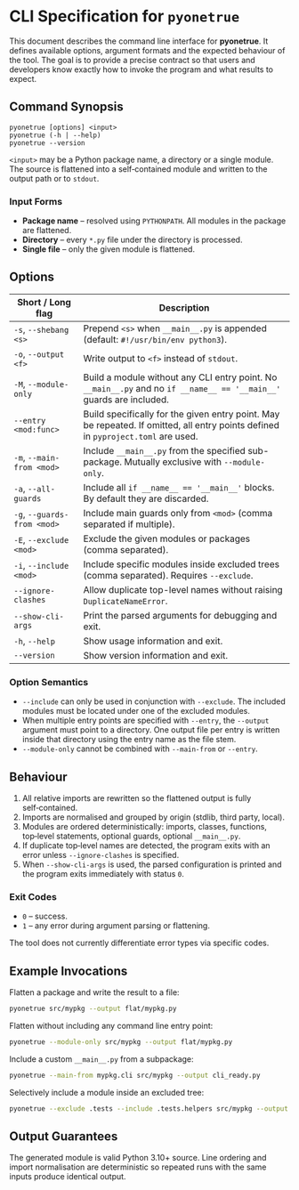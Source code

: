 # CLI Specification for `pyonetrue`

This document describes the command line interface for **pyonetrue**. It defines
available options, argument formats and the expected behaviour of the tool.
The goal is to provide a precise contract so that users and developers know
exactly how to invoke the program and what results to expect.

## Command Synopsis

```
pyonetrue [options] <input>
pyonetrue (-h | --help)
pyonetrue --version
```

`<input>` may be a Python package name, a directory or a single module. The
source is flattened into a self‑contained module and written to the output path
or to `stdout`.

### Input Forms

* **Package name** – resolved using `PYTHONPATH`.  All modules in the package
  are flattened.
* **Directory** – every `*.py` file under the directory is processed.
* **Single file** – only the given module is flattened.

## Options

| Short / Long flag      | Description                                                         |
|-----------------------|---------------------------------------------------------------------|
| `-s`, `--shebang <s>` | Prepend `<s>` when `__main__.py` is appended (default: `#!/usr/bin/env python3`). |
| `-o`, `--output <f>`  | Write output to `<f>` instead of `stdout`.                           |
| `-M`, `--module-only` | Build a module without any CLI entry point.  No `__main__.py` and no `if __name__ == '__main__'` guards are included. |
| `--entry <mod:func>`  | Build specifically for the given entry point.  May be repeated.  If omitted, all entry points defined in `pyproject.toml` are used. |
| `-m`, `--main-from <mod>` | Include `__main__.py` from the specified sub-package.  Mutually exclusive with `--module-only`. |
| `-a`, `--all-guards`  | Include all `if __name__ == '__main__'` blocks.  By default they are discarded. |
| `-g`, `--guards-from <mod>` | Include main guards only from `<mod>` (comma separated if multiple). |
| `-E`, `--exclude <mod>` | Exclude the given modules or packages (comma separated). |
| `-i`, `--include <mod>` | Include specific modules inside excluded trees (comma separated).  Requires `--exclude`. |
| `--ignore-clashes`    | Allow duplicate top-level names without raising `DuplicateNameError`. |
| `--show-cli-args`     | Print the parsed arguments for debugging and exit.                   |
| `-h`, `--help`        | Show usage information and exit.                                    |
| `--version`           | Show version information and exit.                                  |

### Option Semantics

* `--include` can only be used in conjunction with `--exclude`.  The included
  modules must be located under one of the excluded modules.
* When multiple entry points are specified with `--entry`, the `--output`
  argument must point to a directory.  One output file per entry is written
  inside that directory using the entry name as the file stem.
* `--module-only` cannot be combined with `--main-from` or `--entry`.

## Behaviour

1. All relative imports are rewritten so the flattened output is fully
   self‑contained.
2. Imports are normalised and grouped by origin (stdlib, third party, local).
3. Modules are ordered deterministically: imports, classes, functions,
   top‑level statements, optional guards, optional `__main__.py`.
4. If duplicate top‑level names are detected, the program exits with an error
   unless `--ignore-clashes` is specified.
5. When `--show-cli-args` is used, the parsed configuration is printed and the
   program exits immediately with status `0`.

### Exit Codes

* `0` – success.
* `1` – any error during argument parsing or flattening.

The tool does not currently differentiate error types via specific codes.

## Example Invocations

Flatten a package and write the result to a file:

```bash
pyonetrue src/mypkg --output flat/mypkg.py
```

Flatten without including any command line entry point:

```bash
pyonetrue --module-only src/mypkg --output flat/mypkg.py
```

Include a custom `__main__.py` from a subpackage:

```bash
pyonetrue --main-from mypkg.cli src/mypkg --output cli_ready.py
```

Selectively include a module inside an excluded tree:

```bash
pyonetrue --exclude .tests --include .tests.helpers src/mypkg --output clean.py
```

## Output Guarantees

The generated module is valid Python 3.10+ source.  Line ordering and import
normalisation are deterministic so repeated runs with the same inputs produce
identical output.

